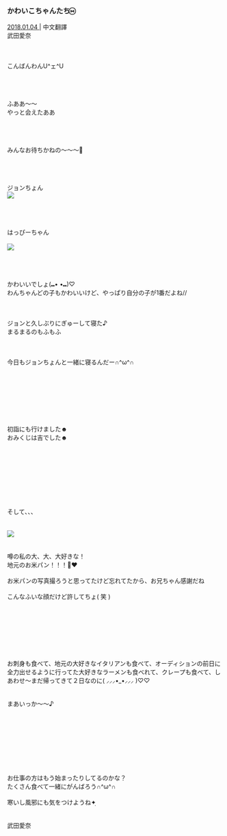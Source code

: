 ### かわいこちゃんたち⑅⃝︎
<a target="_blank" rel="noreferrer noopener" href="http://blog.nanabunnonijyuuni.com/s/n227/diary/detail/171?ima=3212&cd=blog">2018.01.04 </a>| 中文翻譯<a target="_blank" rel="noreferrer noopener" href=""></a><br>
武田愛奈<br><br><br><br>
こんばんわんU^ェ^U<br><br><br><br><br>
ふああ〜〜<br>
やっと会えたああ<br><br><br><br><br>
みんなお待ちかねの〜〜〜🐾<br><br><br><br><br>
ジョンちょん<br>
<img src="../../../../../Album/Backup/Blog/Aina/Jan2018/20180104_Blog_Aina_#1.jpg"><br><br><br><br><br>
はっぴーちゃん<br><br>
<img src="../../../../../Album/Backup/Blog/Aina/Jan2018/20180104_Blog_Aina_#2.jpg"><br><br><br><br><br>
かわいいでしょ(⑉︎• •⑉︎)♡<br>
わんちゃんどの子もかわいいけど、やっぱり自分の子が1番だよね//<br><br><br><br>
ジョンと久しぶりにぎゅーして寝た♪<br>
まるまるのもふもふ<br><br><br><br>
今日もジョンちょんと一緒に寝るんだー∩^ω^∩<br><br><br><br><br><br><br><br><br>
初詣にも行けました☻<br>
おみくじは吉でした☻<br><br><br><br><br><br><br><br><br><br>
そして、、、<br><br><br>
<img src="../../../../../Album/Backup/Blog/Aina/Jan2018/20180104_Blog_Aina_#3.jpg"><br><br><br>
噂の私の大、大、大好きな！<br>
地元のお米パン！！！🥖❤️<br><br>
お米パンの写真撮ろうと思ってたけど忘れてたから、お兄ちゃん感謝だね<br><br>
こんなふいな顔だけど許してちょ( 笑 )<br><br><br><br><br><br><br><br><br>
お刺身も食べて、地元の大好きなイタリアンも食べて、オーディションの前日に全力出せるように行ってた大好きなラーメンも食べれて、クレープも食べて、しあわせ〜まだ帰ってきて２日なのに( ⸝⸝⸝•_•⸝⸝⸝ )♡︎♡︎<br><br><br>
まあいっか〜〜♪<br><br><br><br><br><br><br><br><br><br>
お仕事の方はもう始まったりしてるのかな？<br>
たくさん食べて一緒にがんばろう∩^ω^∩<br><br>
寒いし風邪にも気をつけようね✦ฺ︎<br><br><br>
武田愛奈